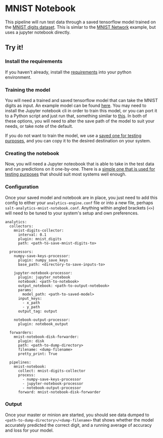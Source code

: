 # MNIST Notebook

This pipeline will run test data through a saved tensorflow model trained on the [MNIST digits dataset](https://www.tensorflow.org/datasets/catalog/mnist). This is simlar to the [MNIST Network](../mnist-network) example, but uses a jupyter notebook directly.

## Try it!

### Install the requirements

If you haven't already, install the [requirements](../../requirements/mnist-notebook.txt) into your python environment.

### Training the model

You will need a trained and saved tensorflow model that can take the MNIST digits as input.  An example model can be found [here](../mnist-network/mnist.ipynb).  You may need to install the Jupyter notebook cli in order to train this model, or you can port it to a Python script and just run that, something similar to [this](../mnist-network/mnist.py). In both of these options, you will need to alter the save path of the model to suit your needs, or take note of the default.

If you do not want to train the model, we use a [saved one for testing purposes](../../tests/pipelines/files/mnist), and you can copy it to the desired destination on your system.

### Creating the notebook

Now, you will need a Jupyter noteobook that is able to take in the test data and run predictions on it one-by-one. There is a [simple one that is used for testing purposes](../../tests/pipelines/files/mnist_saf.ipynb) that should suit most systems well enough.

### Configuration

Once your saved model and notebook are in place, you just need to add this config to either your `analytics-engine.conf` file or into a new file, perhaps `salt-analytics-mnist-notebook.conf`. Anything within angled brackets (`<>`) will need to be tuned to your system's setup and own preferences.

```
analytics:
  collectors:
    mnist-digits-collector:
      interval: 0.1
      plugin: mnist_digits
      path: <path-to-save-mnist-digits-to>

  processors:
    numpy-save-keys-processor:
      plugin: numpy_save_keys
      base_path: <directory-to-save-inputs-to>

    jupyter-notebook-processor:
      plugin: jupyter_notebook
      notebook: <path-to-notebook>
      output_notebook: <path-to-output-notebook>
      params:
        model_path: <path-to-saved-model>
      input_keys:
        - x_path
        - y_path
      output_tag: output

    notebook-output-processor:
      plugin: notebook_output

  forwarders:
    mnist-notebook-disk-forwarder:
      plugin: disk
      path: <path-to-dump-directory>
      filename: <dump-filename>
      pretty_print: True

  pipelines:
    mnist-notebook:
      collect: mnist-digits-collector
      process:
        - numpy-save-keys-processor
        - jupyter-notebook-processor
        - notebook-output-processor
      forward: mnist-notebook-disk-forwarder
```

### Output

Once your master or minion are started, you should see data dumped to `<path-to-dump-directory>/<dump-filename>` that shows whether the model accurately predicted the correct digit, and a running average of accuracy and loss for your model.
